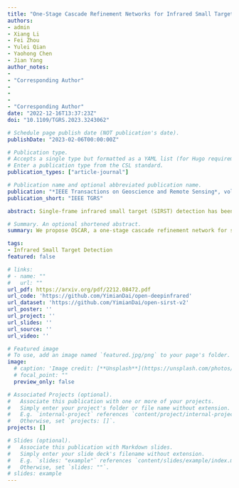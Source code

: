 ```yaml
---
title: "One-Stage Cascade Refinement Networks for Infrared Small Target Detection"
authors:
- admin
- Xiang Li
- Fei Zhou
- Yulei Qian
- Yaohong Chen
- Jian Yang
author_notes:
- 
- "Corresponding Author"
- 
- 
- 
- "Corresponding Author"
date: "2022-12-16T13:37:23Z"
doi: "10.1109/TGRS.2023.3243062"

# Schedule page publish date (NOT publication's date).
publishDate: "2023-02-06T00:00:00Z"

# Publication type.
# Accepts a single type but formatted as a YAML list (for Hugo requirements).
# Enter a publication type from the CSL standard.
publication_types: ["article-journal"]

# Publication name and optional abbreviated publication name.
publication: "*IEEE Transactions on Geoscience and Remote Sensing*, vol. 61, pp. 1-17, 2023."
publication_short: "IEEE TGRS"

abstract: Single-frame infrared small target (SIRST) detection has been a challenging task due to a lack of inherent characteristics, imprecise bounding box regression, a scarcity of real-world datasets, and sensitive localization evaluation. In this article, we propose a comprehensive solution to these challenges. First, we find that the existing anchor-free label assignment method is prone to mislabeling small targets as background, leading to their omission by detectors. To overcome this issue, we propose an all-scale pseudobox-based label assignment scheme that relaxes the constraints on the scale and decouples the spatial assignment from the size of the ground-truth target. Second, motivated by the structured prior of feature pyramids, we introduce the one-stage cascade refinement network (OSCAR), which uses the high-level head as soft proposal for the low-level refinement head. This allows OSCAR to process the same target in a cascade coarse-to-fine manner. Finally, we present a new research benchmark for infrared small target detection, consisting of the SIRST-V2 dataset of real-world, high-resolution single-frame targets, the normalized contrast evaluation metric, and the DeepInfrared toolkit for detection. We conduct extensive ablation studies to evaluate the components of OSCAR and compare its performance to state-of-the-art model- and data-driven methods on the SIRST-V2 benchmark. Our results demonstrate that a top-down cascade refinement framework can improve the accuracy of infrared small target detection without sacrificing efficiency. The DeepInfrared toolkit, dataset, and trained models are available at <https://github.com/YimianDai/open-deepinfrared>.

# Summary. An optional shortened abstract.
summary: We propose OSCAR, a one-stage cascade refinement network for single-frame infrared small target detection, along with a new benchmark consisting of the SIRST-V2 dataset, normalized contrast evaluation metric, and DeepInfrared toolkit.

tags:
- Infrared Small Target Detection
featured: false

# links:
# - name: ""
#   url: ""
url_pdf: https://arxiv.org/pdf/2212.08472.pdf
url_code: 'https://github.com/YimianDai/open-deepinfrared'
url_dataset: 'https://github.com/YimianDai/open-sirst-v2'
url_poster: ''
url_project: ''
url_slides: ''
url_source: ''
url_video: ''

# Featured image
# To use, add an image named `featured.jpg/png` to your page's folder. 
image:
  # caption: 'Image credit: [**Unsplash**](https://unsplash.com/photos/jdD8gXaTZsc)'
  # focal_point: ""
  preview_only: false

# Associated Projects (optional).
#   Associate this publication with one or more of your projects.
#   Simply enter your project's folder or file name without extension.
#   E.g. `internal-project` references `content/project/internal-project/index.md`.
#   Otherwise, set `projects: []`.
projects: []

# Slides (optional).
#   Associate this publication with Markdown slides.
#   Simply enter your slide deck's filename without extension.
#   E.g. `slides: "example"` references `content/slides/example/index.md`.
#   Otherwise, set `slides: ""`.
# slides: example
---
```


